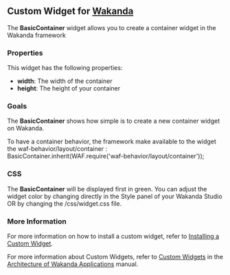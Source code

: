 ## Custom Widget for [Wakanda](http://wakanda.org)
The __BasicContainer__ widget allows you to create a container widget in the Wakanda framework

### Properties
This widget has the following properties: 

* __width__: The width of the container
* __height__: The height of your container

### Goals
The __BasicContainer__ shows how simple is to create a new container widget on Wakanda. 

To have a container behavior, the framework make available to the widget the waf-behavior/layout/container :
BasicContainer.inherit(WAF.require('waf-behavior/layout/container')); 


### CSS
The __BasicContainer__ will be displayed first in green. You can adjust the widget color by changing directly in the Style panel of your Wakanda  Studio OR by changing the /css/widget.css file.  


### More Information
For more information on how to install a custom widget, refer to [Installing a Custom Widget](http://doc.wakanda.org/WakandaStudio0/help/Title/en/page3869.html#1027761).

For more information about Custom Widgets, refer to [Custom Widgets](http://doc.wakanda.org/Wakanda0.v5/help/Title/en/page3863.html "Custom Widgets") in the [Architecture of Wakanda Applications](http://doc.wakanda.org/Wakanda0.v5/help/Title/en/page3844.html "Architecture of Wakanda Applications") manual.


